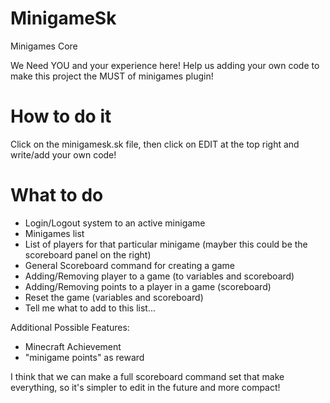 MinigameSk
==========

Minigames Core

We Need YOU and your experience here!
Help us adding your own code to make this project the MUST of minigames plugin!

How to do it
==========
Click on the minigamesk.sk file, then click on EDIT at the top right and write/add your own code!

What to do
=========
* Login/Logout system to an active minigame
* Minigames list
* List of players for that particular minigame (mayber this could be the scoreboard panel on the right)
* General Scoreboard command for creating a game
* Adding/Removing player to a game (to variables and scoreboard)
* Adding/Removing points to a player in a game (scoreboard)
* Reset the game (variables and scoreboard)
* Tell me what to add to this list...

Additional Possible Features:
* Minecraft Achievement
* "minigame points" as reward


I think that we can make a full scoreboard command set that make everything, so it's simpler to edit in the future and more compact!
